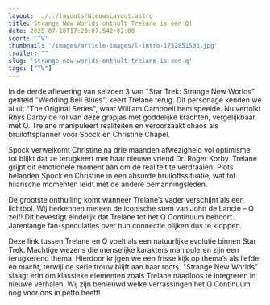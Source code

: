 ```yaml
---
layout: ../../layouts/NieuwsLayout.astro
title: Strange New Worlds onthult Trelane is een Q!
date: 2025-07-18T17:23:07.542+02:00
soort: 'TV'
thumbnail: '/images/article-images/l-intro-1752851503.jpg'
trailer: ""
slug: 'strange-new-worlds-onthult-trelane-is-een-q'
tags: ["TV"]
---
```


In de derde aflevering van seizoen 3 van "Star Trek: Strange New Worlds",
getiteld "Wedding Bell Blues", keert Trelane terug. Dit personage kenden we al
uit "The Original Series", waar William Campbell hem speelde. Nu vertolkt Rhys
Darby de rol van deze grapjas met goddelijke krachten, vergelijkbaar met Q.
Trelane manipuleert realiteiten en veroorzaakt chaos als bruiloftsplanner voor
Spock en Christine Chapel.

Spock verwelkomt Christine na drie maanden afwezigheid vol optimisme, tot blijkt
dat ze terugkeert met haar nieuwe vriend Dr. Roger Korby. Trelane grijpt dit
emotionele moment aan om de realiteit te verdraaien. Plots belanden Spock en
Christine in een absurde bruiloftssituatie, wat tot hilarische momenten leidt
met de andere bemanningsleden.

De grootste onthulling komt wanneer Trelane’s vader verschijnt als een lichtbol.
Wij herkennen meteen de iconische stem van John de Lancie – Q zelf! Dit
bevestigt eindelijk dat Trelane tot het Q Continuum behoort. Jarenlange
fan-speculaties over hun connectie blijken dus te kloppen.

Deze link tussen Trelane en Q voelt als een natuurlijke evolutie binnen Star
Trek. Machtige wezens die menselijke karakters manipuleren zijn een terugkerend
thema. Hierdoor krijgen we een frisse kijk op thema’s als liefde en macht,
terwijl de serie trouw blijft aan haar roots. "Strange New Worlds" slaagt erin
om klassieke elementen zoals Trelane naadloos te integreren in nieuwe verhalen.
Wij zijn benieuwd welke verrassingen het Q Continuum nog voor ons in petto
heeft!